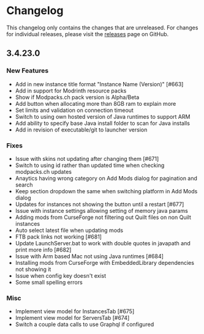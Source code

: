# Changelog

This changelog only contains the changes that are unreleased. For changes for individual releases, please visit the
[releases](https://github.com/ATLauncher/ATLauncher/releases) page on GitHub.

## 3.4.23.0

### New Features
- Add in new instance title format "Instance Name (Version)" [#663]
- Add in support for Modrinth resource packs
- Show if Modpacks.ch pack version is Alpha/Beta
- Add button when allocating more than 8GB ram to explain more
- Set limits and validation on connection timeout
- Switch to using own hosted version of Java runtimes to support ARM
- Add ability to specify base Java install folder to scan for Java installs
- Add in revision of executable/git to launcher version

### Fixes
- Issue with skins not updating after changing them [#671]
- Switch to using id rather than updated time when checking modpacks.ch updates
- Anaytics having wrong category on Add Mods dialog for pagination and search
- Keep section dropdown the same when switching platform in Add Mods dialog
- Updates for instances not showing the button until a restart [#677]
- Issue with instance settings allowing setting of memory java params
- Adding mods from CurseForge not filtering out Quilt files on non Quilt instances
- Auto select latest file when updating mods
- FTB pack links not working [#681]
- Update LaunchServer.bat to work with double quotes in javapath and print more info [#682]
- Issue with Arm based Mac not using Java runtimes [#684]
- Installing mods from CurseForge with EmbeddedLibrary dependencies not showing it
- Issue when config key doesn't exist
- Some small spelling errors

### Misc
- Implement view model for InstancesTab [#675]
- Implement view model for ServersTab [#674]
- Switch a couple data calls to use Graphql if configured
